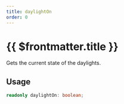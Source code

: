 ```yaml
---
title: daylightOn
order: 0
---
```


# {{ $frontmatter.title }}

Gets the current state of the daylights.

## Usage

```ts
readonly daylightOn: boolean;
```
